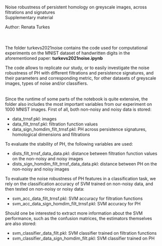 Noise robustness of persistent homology on greyscale images, across filtrations and signatures  
Supplementary material  

Author: Renata Turkes  
<br>
<br>
<br>
The folder turkevs2021noise contains the code used for computational experiments on the MNIST 
dataset of handwritten digits in the aforementioned paper: <b>turkevs2021noise.ipynb</b>

The code allows to replicate our study, or to easily investigate the noise robustness of PH with 
different filtrations and persistence signatures, and their parameters and corresponding metric, 
for other datasets of greyscale images, types of noise and/or classifiers.
<br>
<br>
<br>
Since the runtime of some parts of the notebook is quite extensive, the folder also includes 
the most important variables from our experiment on 1000 MNIST images. First of all, both non-noisy and noisy data is stored:
- data_trnsf.pkl: images
- data_filt_trnsf.pkl: filtration function values 
- data_sign_homdim_filt_trnsf.pkl: PH across persistence signatures, homological dimensions and filtrations  

To evaluate the stability of PH, the following variables are used:  
- dists_filt_trnsf_data_data.pkl: distance between filtration function values on the non-noisy and noisy images
- dists_sign_homdim_filt_trnsf_data_data.pkl: distance between PH on the non-noisy and noisy images  

To evaluate the noise robustness of PH features in a classification task, we rely on the classification accuracy
of SVM trained on non-noisy data, and then tested on non-noisy or noisy data:  
- svm_acc_data_filt_trnsf.pkl: SVM accuracy for filtration functions
- svm_acc_data_sign_homdim_filt_trnsf.pkl: SVM accuracy for PH  

Should one be interested to extract more information about the SVM performance, such as the confusion matrices,
the estimators themselves are also stored:  
- svm_classifier_data_filt.pkl: SVM classifier trained on filtration functions
- svm_classifier_data_sign_homdim_filt.pkl: SVM classifier trained on PH
